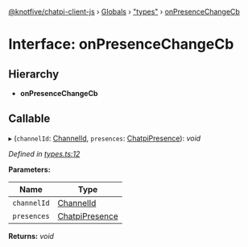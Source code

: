 [@knotfive/chatpi-client-js](../README.md) › [Globals](../globals.md) › ["types"](../modules/_types_.md) › [onPresenceChangeCb](_types_.onpresencechangecb.md)

# Interface: onPresenceChangeCb

## Hierarchy

* **onPresenceChangeCb**

## Callable

▸ (`channelId`: [ChannelId](../modules/_types_.md#channelid), `presences`: [ChatpiPresence](_types_.chatpipresence.md)): *void*

*Defined in [types.ts:12](https://github.com/ArcQ/chatpi/blob/5cb36a2/clients/js/chatpi-client/src/types.ts#L12)*

**Parameters:**

Name | Type |
------ | ------ |
`channelId` | [ChannelId](../modules/_types_.md#channelid) |
`presences` | [ChatpiPresence](_types_.chatpipresence.md) |

**Returns:** *void*

